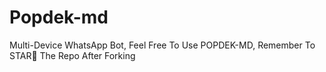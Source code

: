 # Popdek-md
Multi-Device WhatsApp Bot, Feel Free To Use POPDEK-MD, Remember To STAR🌟 The Repo After Forking
